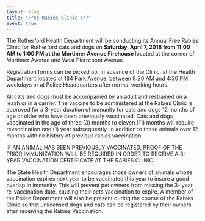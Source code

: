 ```yaml
---
layout: blog
title: "Free Rabies Clinic 4/7"
event: true
---
```


The Rutherford Health Department will be conducting its Annual Free Rabies Clinic for Rutherford cats and
dogs on **Saturday, April 7, 2018 from 11:00 AM to 1:00 PM at the Mortimer Avenue Firehouse** located at the
corner of Mortimer Avenue and West Pierrepont Avenue. 

Registration forms can be picked up, in advance of
the Clinic, at the Health Department located at 184 Park Avenue, between 8:30 AM and 4:30 PM weekdays or
at Police Headquarters after normal working hours. 

All cats and dogs must be accompanied by an adult and restrained on a leash or in a carrier. The vaccine to be administered at the Rabies Clinic is approved for a 3-year
duration of immunity for cats and dogs 12 months of age or older who have been previously vaccinated. Cats
and dogs vaccinated in the age of three (3) months to eleven (11) months will require revaccination one (1) year
subsequently, in addition to those animals over 12 months with no history of previous rabies vaccination.

IF AN ANIMAL HAS BEEN PREVIOUSLY VACCINATED, PROOF OF THE PRIOR
IMMUNIZATION WILL BE REQUIRED IN ORDER TO RECEIVE A 3-YEAR VACCINATION
CERTIFICATE AT THE RABIES CLINIC.

The State Health Department encourages those owners of animals whose vaccination expires next year to be
vaccinated this year to insure a good overlap in immunity. This will prevent pet owners from missing the 3-
year re-vaccination date, causing their pets vaccination to expire. A member of the Police Department will also
be present during the course of the Rabies Clinic so that unlicensed dogs and cats can be registered by their
owners after receiving the Rabies Vaccination.
